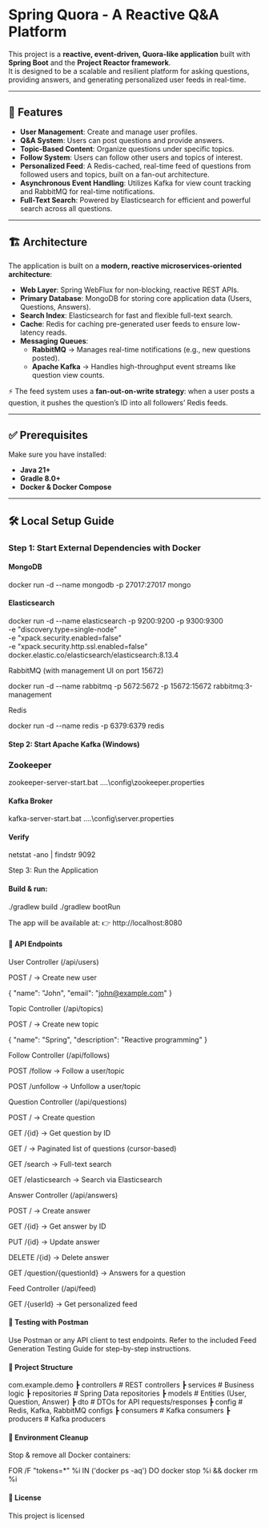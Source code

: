 # Spring Quora - A Reactive Q&A Platform

This project is a **reactive, event-driven, Quora-like application** built with **Spring Boot** and the **Project Reactor framework**.  
It is designed to be a scalable and resilient platform for asking questions, providing answers, and generating personalized user feeds in real-time.

---

## 🚀 Features

- **User Management**: Create and manage user profiles.  
- **Q&A System**: Users can post questions and provide answers.  
- **Topic-Based Content**: Organize questions under specific topics.  
- **Follow System**: Users can follow other users and topics of interest.  
- **Personalized Feed**: A Redis-cached, real-time feed of questions from followed users and topics, built on a fan-out architecture.  
- **Asynchronous Event Handling**: Utilizes Kafka for view count tracking and RabbitMQ for real-time notifications.  
- **Full-Text Search**: Powered by Elasticsearch for efficient and powerful search across all questions.  

---

## 🏗️ Architecture

The application is built on a **modern, reactive microservices-oriented architecture**:

- **Web Layer**: Spring WebFlux for non-blocking, reactive REST APIs.  
- **Primary Database**: MongoDB for storing core application data (Users, Questions, Answers).  
- **Search Index**: Elasticsearch for fast and flexible full-text search.  
- **Cache**: Redis for caching pre-generated user feeds to ensure low-latency reads.  
- **Messaging Queues**:  
  - **RabbitMQ** → Manages real-time notifications (e.g., new questions posted).  
  - **Apache Kafka** → Handles high-throughput event streams like question view counts.  

⚡ The feed system uses a **fan-out-on-write strategy**: when a user posts a question, it pushes the question’s ID into all followers’ Redis feeds.

---

## ✅ Prerequisites

Make sure you have installed:

- **Java 21+**  
- **Gradle 8.0+**  
- **Docker & Docker Compose**  

---

## 🛠️ Local Setup Guide

### Step 1: Start External Dependencies with Docker

#### MongoDB

docker run -d --name mongodb -p 27017:27017 mongo

#### Elasticsearch

docker run -d --name elasticsearch -p 9200:9200 -p 9300:9300 \
  -e "discovery.type=single-node" \
  -e "xpack.security.enabled=false" \
  -e "xpack.security.http.ssl.enabled=false" \
  docker.elastic.co/elasticsearch/elasticsearch:8.13.4

RabbitMQ (with management UI on port 15672)

docker run -d --name rabbitmq -p 5672:5672 -p 15672:15672 rabbitmq:3-management

Redis

docker run -d --name redis -p 6379:6379 redis

#### Step 2: Start Apache Kafka (Windows)

### Zookeeper

zookeeper-server-start.bat ..\..\config\zookeeper.properties

#### Kafka Broker
kafka-server-start.bat ..\..\config\server.properties

#### Verify
netstat -ano | findstr 9092

Step 3: Run the Application

#### Build & run:

./gradlew build
./gradlew bootRun


The app will be available at:
👉 http://localhost:8080

#### 📡 API Endpoints
User Controller (/api/users)

POST / → Create new user

{ "name": "John", "email": "john@example.com" }

Topic Controller (/api/topics)

POST / → Create new topic

{ "name": "Spring", "description": "Reactive programming" }

Follow Controller (/api/follows)

POST /follow → Follow a user/topic

POST /unfollow → Unfollow a user/topic

Question Controller (/api/questions)

POST / → Create question

GET /{id} → Get question by ID

GET / → Paginated list of questions (cursor-based)

GET /search → Full-text search

GET /elasticsearch → Search via Elasticsearch

Answer Controller (/api/answers)

POST / → Create answer

GET /{id} → Get answer by ID

PUT /{id} → Update answer

DELETE /{id} → Delete answer

GET /question/{questionId} → Answers for a question

Feed Controller (/api/feed)

GET /{userId} → Get personalized feed

#### 🧪 Testing with Postman

Use Postman or any API client to test endpoints.
Refer to the included Feed Generation Testing Guide for step-by-step instructions.

#### 📂 Project Structure
com.example.demo
 ┣ controllers    # REST controllers
 ┣ services       # Business logic
 ┣ repositories   # Spring Data repositories
 ┣ models         # Entities (User, Question, Answer)
 ┣ dto            # DTOs for API requests/responses
 ┣ config         # Redis, Kafka, RabbitMQ configs
 ┣ consumers      # Kafka consumers
 ┣ producers      # Kafka producers

#### 🧹 Environment Cleanup

Stop & remove all Docker containers:

FOR /F "tokens=*" %i IN ('docker ps -aq') DO docker stop %i && docker rm %i

#### 📜 License

This project is licensed
